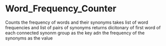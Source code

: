 # Word_Frequency_Counter
Counts the frequency of words and their synonyms 
takes list of word frequencies and list of pairs of synonyms returns dicitonary of first word of each connected synonm group as the key adn the frequency of the synonyms as the value

